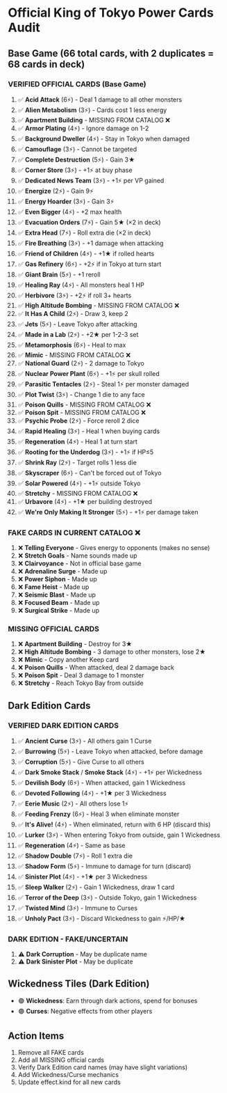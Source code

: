 # Official King of Tokyo Power Cards Audit

## Base Game (66 total cards, with 2 duplicates = 68 cards in deck)

### VERIFIED OFFICIAL CARDS (Base Game)
1. ✅ **Acid Attack** (6⚡) - Deal 1 damage to all other monsters
2. ✅ **Alien Metabolism** (3⚡) - Cards cost 1 less energy
3. ✅ **Apartment Building** - MISSING FROM CATALOG ❌
4. ✅ **Armor Plating** (4⚡) - Ignore damage on 1-2
5. ✅ **Background Dweller** (4⚡) - Stay in Tokyo when damaged
6. ✅ **Camouflage** (3⚡) - Cannot be targeted
7. ✅ **Complete Destruction** (5⚡) - Gain 3★
8. ✅ **Corner Store** (3⚡) - +1⚡ at buy phase
9. ✅ **Dedicated News Team** (3⚡) - +1⚡ per VP gained
10. ✅ **Energize** (2⚡) - Gain 9⚡
11. ✅ **Energy Hoarder** (3⚡) - Gain 3⚡ 
12. ✅ **Even Bigger** (4⚡) - +2 max health
13. ✅ **Evacuation Orders** (7⚡) - Gain 5★ (×2 in deck)
14. ✅ **Extra Head** (7⚡) - Roll extra die (×2 in deck)
15. ✅ **Fire Breathing** (3⚡) - +1 damage when attacking
16. ✅ **Friend of Children** (4⚡) - +1★ if rolled hearts
17. ✅ **Gas Refinery** (6⚡) - +2⚡ if in Tokyo at turn start
18. ✅ **Giant Brain** (5⚡) - +1 reroll
19. ✅ **Healing Ray** (4⚡) - All monsters heal 1 HP
20. ✅ **Herbivore** (3⚡) - +2⚡ if roll 3+ hearts
21. ✅ **High Altitude Bombing** - MISSING FROM CATALOG ❌
22. ✅ **It Has A Child** (2⚡) - Draw 3, keep 2
23. ✅ **Jets** (5⚡) - Leave Tokyo after attacking
24. ✅ **Made in a Lab** (2⚡) - +2★ per 1-2-3 set
25. ✅ **Metamorphosis** (6⚡) - Heal to max
26. ✅ **Mimic** - MISSING FROM CATALOG ❌
27. ✅ **National Guard** (2⚡) - 2 damage to Tokyo
28. ✅ **Nuclear Power Plant** (6⚡) - +1⚡ per skull rolled
29. ✅ **Parasitic Tentacles** (2⚡) - Steal 1⚡ per monster damaged
30. ✅ **Plot Twist** (3⚡) - Change 1 die to any face
31. ✅ **Poison Quills** - MISSING FROM CATALOG ❌
32. ✅ **Poison Spit** - MISSING FROM CATALOG ❌
33. ✅ **Psychic Probe** (2⚡) - Force reroll 2 dice
34. ✅ **Rapid Healing** (3⚡) - Heal 1 when buying cards
35. ✅ **Regeneration** (4⚡) - Heal 1 at turn start
36. ✅ **Rooting for the Underdog** (3⚡) - +1⚡ if HP≤5
37. ✅ **Shrink Ray** (2⚡) - Target rolls 1 less die
38. ✅ **Skyscraper** (6⚡) - Can't be forced out of Tokyo
39. ✅ **Solar Powered** (4⚡) - +1⚡ outside Tokyo
40. ✅ **Stretchy** - MISSING FROM CATALOG ❌
41. ✅ **Urbavore** (4⚡) - +1★ per building destroyed
42. ✅ **We're Only Making It Stronger** (5⚡) - +1⚡ per damage taken

### FAKE CARDS IN CURRENT CATALOG ❌
1. ❌ **Telling Everyone** - Gives energy to opponents (makes no sense)
2. ❌ **Stretch Goals** - Name sounds made up
3. ❌ **Clairvoyance** - Not in official base game
4. ❌ **Adrenaline Surge** - Made up
5. ❌ **Power Siphon** - Made up
6. ❌ **Fame Heist** - Made up
7. ❌ **Seismic Blast** - Made up
8. ❌ **Focused Beam** - Made up
9. ❌ **Surgical Strike** - Made up

### MISSING OFFICIAL CARDS
1. ❌ **Apartment Building** - Destroy for 3★
2. ❌ **High Altitude Bombing** - 3 damage to other monsters, lose 2★
3. ❌ **Mimic** - Copy another Keep card
4. ❌ **Poison Quills** - When attacked, deal 2 damage back
5. ❌ **Poison Spit** - Deal 3 damage to 1 monster
6. ❌ **Stretchy** - Reach Tokyo Bay from outside

## Dark Edition Cards

### VERIFIED DARK EDITION CARDS
1. ✅ **Ancient Curse** (3⚡) - All others gain 1 Curse
2. ✅ **Burrowing** (5⚡) - Leave Tokyo when attacked, before damage
3. ✅ **Corruption** (5⚡) - Give Curse to all others
4. ✅ **Dark Smoke Stack** / **Smoke Stack** (4⚡) - +1⚡ per Wickedness
5. ✅ **Devilish Body** (6⚡) - When attacked, gain 1 Wickedness
6. ✅ **Devoted Following** (4⚡) - +1★ per 3 Wickedness
7. ✅ **Eerie Music** (2⚡) - All others lose 1⚡
8. ✅ **Feeding Frenzy** (6⚡) - Heal 3 when eliminate monster
9. ✅ **It's Alive!** (4⚡) - When eliminated, return with 6 HP (discard this)
10. ✅ **Lurker** (3⚡) - When entering Tokyo from outside, gain 1 Wickedness
11. ✅ **Regeneration** (4⚡) - Same as base
12. ✅ **Shadow Double** (7⚡) - Roll 1 extra die
13. ✅ **Shadow Form** (5⚡) - Immune to damage for turn (discard)
14. ✅ **Sinister Plot** (4⚡) - +1★ per 3 Wickedness
15. ✅ **Sleep Walker** (2⚡) - Gain 1 Wickedness, draw 1 card
16. ✅ **Terror of the Deep** (3⚡) - Outside Tokyo, gain 1 Wickedness
17. ✅ **Twisted Mind** (3⚡) - Immune to Curses
18. ✅ **Unholy Pact** (3⚡) - Discard Wickedness to gain ⚡/HP/★

### DARK EDITION - FAKE/UNCERTAIN
1. ⚠️ **Dark Corruption** - May be duplicate name
2. ⚠️ **Dark Sinister Plot** - May be duplicate

## Wickedness Tiles (Dark Edition)
- 🟣 **Wickedness**: Earn through dark actions, spend for bonuses
- 🟣 **Curses**: Negative effects from other players

## Action Items
1. Remove all FAKE cards
2. Add all MISSING official cards  
3. Verify Dark Edition card names (may have slight variations)
4. Add Wickedness/Curse mechanics
5. Update effect.kind for all new cards
